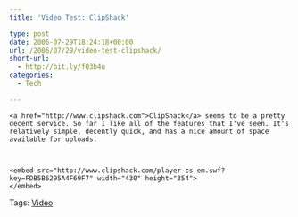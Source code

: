 ```yaml
---
title: 'Video Test: ClipShack'

type: post
date: 2006-07-29T18:24:18+00:00
url: /2006/07/29/video-test-clipshack/
short-url:
  - http://bit.ly/fQ3b4u
categories:
  - Tech

---
```

<div class='microid-mailto+http:sha1:58394e7bfcd3c181b5b861dcc1a5cb5d34253923'>
  
    <a href="http://www.clipshack.com">ClipShack</a> seems to be a pretty decent service. So far I like all of the features that I've seen. It's relatively simple, decently quick, and has a nice amount of space available for uploads.
  
  
  
    <embed src="http://www.clipshack.com/player-cs-em.swf?key=FDB5B6295A4F69F7" width="430" height="354">
    </embed>
  
</div>

<div class="st-post-tags">
  Tags: <a href="http://www.cavort.org/tag/video/" title="Video" rel="tag">Video</a><br />
</div>